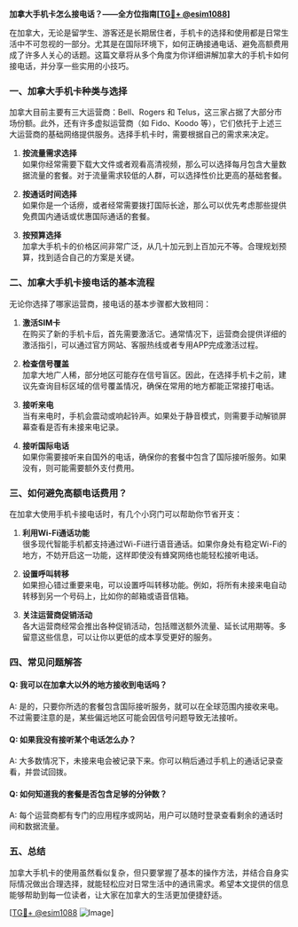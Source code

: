 **加拿大手机卡怎么接电话？——全方位指南[[TG💪+ @esim1088](https://t.me/s/esim1088)]**

在加拿大，无论是留学生、游客还是长期居住者，手机卡的选择和使用都是日常生活中不可忽视的一部分。尤其是在国际环境下，如何正确接通电话、避免高额费用成了许多人关心的话题。这篇文章将从多个角度为你详细讲解加拿大的手机卡如何接电话，并分享一些实用的小技巧。

### 一、加拿大手机卡种类与选择

加拿大目前主要有三大运营商：Bell、Rogers 和 Telus，这三家占据了大部分市场份额。此外，还有许多虚拟运营商（如 Fido、Koodo 等），它们依托于上述三大运营商的基础网络提供服务。选择手机卡时，需要根据自己的需求来决定。

1. **按流量需求选择**  
如果你经常需要下载大文件或者观看高清视频，那么可以选择每月包含大量数据流量的套餐。对于流量需求较低的人群，可以选择性价比更高的基础套餐。

2. **按通话时间选择**  
如果你是一个话痨，或者经常需要拨打国际长途，那么可以优先考虑那些提供免费国内通话或优惠国际通话的套餐。

3. **按预算选择**  
加拿大手机卡的价格区间非常广泛，从几十加元到上百加元不等。合理规划预算，找到适合自己的方案是关键。

### 二、加拿大手机卡接电话的基本流程

无论你选择了哪家运营商，接电话的基本步骤都大致相同：

1. **激活SIM卡**  
在购买了新的手机卡后，首先需要激活它。通常情况下，运营商会提供详细的激活指引，可以通过官方网站、客服热线或者专用APP完成激活过程。

2. **检查信号覆盖**  
加拿大地广人稀，部分地区可能存在信号盲区。因此，在选择手机卡之前，建议先查询目标区域的信号覆盖情况，确保在常用的地方都能正常接打电话。

3. **接听来电**  
当有来电时，手机会震动或响起铃声。如果处于静音模式，则需要手动解锁屏幕查看是否有未接来电记录。

4. **接听国际电话**  
如果你需要接听来自国外的电话，确保你的套餐中包含了国际接听服务。如果没有，则可能需要额外支付费用。

### 三、如何避免高额电话费用？

在加拿大使用手机卡接电话时，有几个小窍门可以帮助你节省开支：

1. **利用Wi-Fi通话功能**  
很多现代智能手机都支持通过Wi-Fi进行语音通话。如果你身处有稳定Wi-Fi的地方，不妨开启这一功能，这样即使没有蜂窝网络也能轻松接听电话。

2. **设置呼叫转移**  
如果担心错过重要来电，可以设置呼叫转移功能。例如，将所有未接来电自动转移到另一个号码上，比如你的邮箱或语音信箱。

3. **关注运营商促销活动**  
各大运营商经常会推出各种促销活动，包括赠送额外流量、延长试用期等。多留意这些信息，可以让你以更低的成本享受更好的服务。

### 四、常见问题解答

#### Q: 我可以在加拿大以外的地方接收到电话吗？
A: 是的，只要你所选的套餐包含国际接听服务，就可以在全球范围内接收来电。不过需要注意的是，某些偏远地区可能会因信号问题导致无法接听。

#### Q: 如果我没有接听某个电话怎么办？
A: 大多数情况下，未接来电会被记录下来。你可以稍后通过手机上的通话记录查看，并尝试回拨。

#### Q: 如何知道我的套餐是否包含足够的分钟数？
A: 每个运营商都有专门的应用程序或网站，用户可以随时登录查看剩余的通话时间和数据流量。

### 五、总结

加拿大手机卡的使用虽然看似复杂，但只要掌握了基本的操作方法，并结合自身实际情况做出合理选择，就能轻松应对日常生活中的通讯需求。希望本文提供的信息能够帮助到每一位读者，让大家在加拿大的生活更加便捷舒适。

[[TG💪+ @esim1088](https://t.me/s/esim1088) ![Image](https://i.postimg.cc/4NQfJmqS/Snipaste-2025-05-13-00-14-12.png)]
